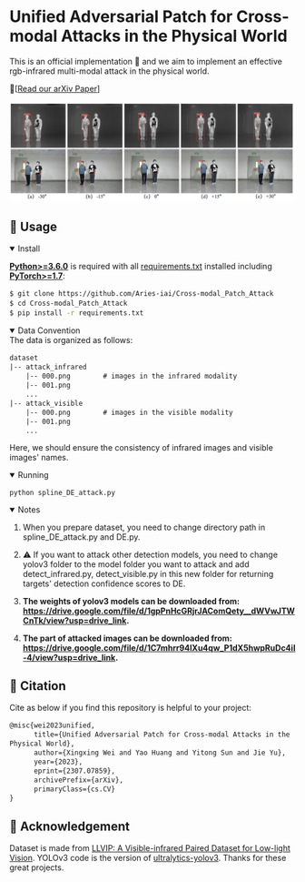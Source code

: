 # Unified Adversarial Patch for Cross-modal Attacks in the Physical World

 This is an official implementation 🍎 and we aim to implement an effective rgb-infrared multi-modal attack in the physical world.
 
  🍊\[[Read our arXiv Paper](https://arxiv.org/abs/2307.07859)\]

<div align="center">
<img src="./demo.png"  alt="demo" />
 </div>

## 🍇 Usage
<details open>
<summary>Install</summary>
  
[**Python>=3.6.0**](https://www.python.org/) is required with all
[requirements.txt](https://github.com/Aries-iai/Cross-modal_Patch_Attack/requirements.txt) installed including
[**PyTorch>=1.7**](https://pytorch.org/get-started/locally/):
  
<!-- $ sudo apt update && apt install -y libgl1-mesa-glx libsm6 libxext6 libxrender-dev -->


```bash
$ git clone https://github.com/Aries-iai/Cross-modal_Patch_Attack
$ cd Cross-modal_Patch_Attack
$ pip install -r requirements.txt
```

<details open> 
<summary>Data Convention</summary>
The data is organized as follows:

```
dataset  
|-- attack_infrared
    |-- 000.png        # images in the infrared modality
    |-- 001.png
    ...
|-- attack_visible
    |-- 000.png        # images in the visible modality
    |-- 001.png
    ...
```

Here, we should ensure the consistency of infrared images and visible images' names.

<details open> 
<summary>Running</summary>

```shell
python spline_DE_attack.py
```

<details open> 
<summary>Notes</summary>

  1. When you prepare dataset, you need to change directory path in spline_DE_attack.py and DE.py. 
  
  2. ⚠️ If you want to attack other detection models, you need to change yolov3 folder to the model folder you want to attack and add detect_infrared.py, detect_visible.py in this new folder for returning targets' detection confidence scores to DE.

  3. **The weights of yolov3 models can be downloaded from: https://drive.google.com/file/d/1gpPnHcGRjrJAComQety__dWVwJTWCnTk/view?usp=drive_link.**

  4. **The part of attacked images can be downloaded from: https://drive.google.com/file/d/1C7mhrr94lXu4qw_P1dX5hwpRuDc4iI-4/view?usp=drive_link.**




## 🏫 Citation

Cite as below if you find this repository is helpful to your project:

```
@misc{wei2023unified,
      title={Unified Adversarial Patch for Cross-modal Attacks in the Physical World}, 
      author={Xingxing Wei and Yao Huang and Yitong Sun and Jie Yu},
      year={2023},
      eprint={2307.07859},
      archivePrefix={arXiv},
      primaryClass={cs.CV}
}
```
## 🔔 Acknowledgement
Dataset is made from [LLVIP: A Visible-infrared Paired Dataset for Low-light Vision](https://bupt-ai-cz.github.io/LLVIP/). YOLOv3 code is the version of [ultralytics-yolov3](https://github.com/ultralytics/yolov3). Thanks for these great projects.
